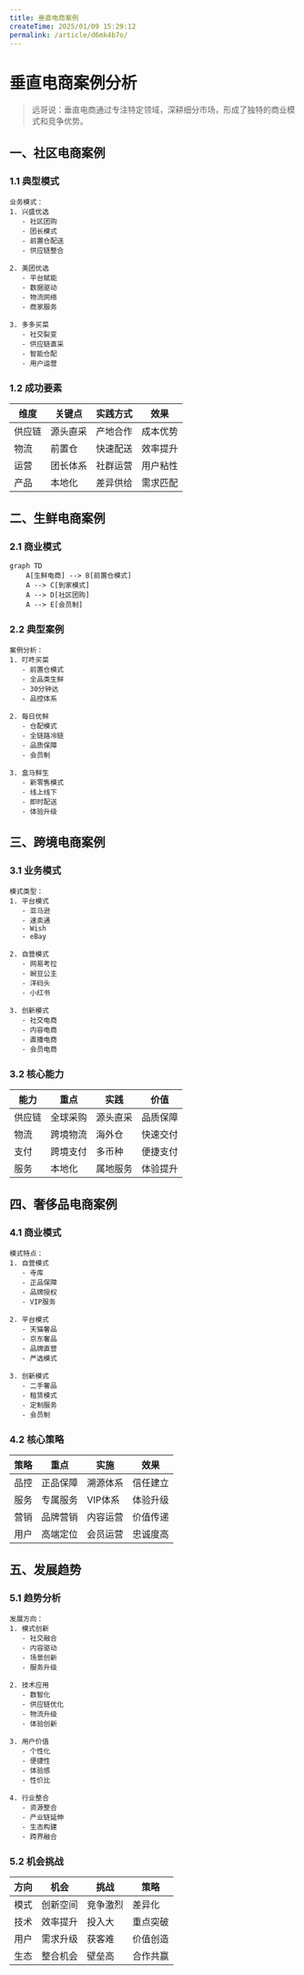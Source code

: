 ```yaml
---
title: 垂直电商案例
createTime: 2025/01/09 15:29:12
permalink: /article/d6mk4b7o/
---
```

# 垂直电商案例分析

> 远哥说：垂直电商通过专注特定领域，深耕细分市场，形成了独特的商业模式和竞争优势。

## 一、社区电商案例

### 1.1 典型模式
```
业务模式：
1. 兴盛优选
   - 社区团购
   - 团长模式
   - 前置仓配送
   - 供应链整合

2. 美团优选
   - 平台赋能
   - 数据驱动
   - 物流网络
   - 商家服务

3. 多多买菜
   - 社交裂变
   - 供应链直采
   - 智能仓配
   - 用户运营
```

### 1.2 成功要素
| 维度 | 关键点 | 实践方式 | 效果 |
|------|--------|----------|------|
| 供应链 | 源头直采 | 产地合作 | 成本优势 |
| 物流 | 前置仓 | 快速配送 | 效率提升 |
| 运营 | 团长体系 | 社群运营 | 用户粘性 |
| 产品 | 本地化 | 差异供给 | 需求匹配 |

## 二、生鲜电商案例

### 2.1 商业模式
```mermaid
graph TD
    A[生鲜电商] --> B[前置仓模式]
    A --> C[到家模式]
    A --> D[社区团购]
    A --> E[会员制]
```

### 2.2 典型案例
```
案例分析：
1. 叮咚买菜
   - 前置仓模式
   - 全品类生鲜
   - 30分钟达
   - 品控体系

2. 每日优鲜
   - 仓配模式
   - 全链路冷链
   - 品质保障
   - 会员制

3. 盒马鲜生
   - 新零售模式
   - 线上线下
   - 即时配送
   - 体验升级
```

## 三、跨境电商案例

### 3.1 业务模式
```
模式类型：
1. 平台模式
   - 亚马逊
   - 速卖通
   - Wish
   - eBay

2. 自营模式
   - 网易考拉
   - 豌豆公主
   - 洋码头
   - 小红书

3. 创新模式
   - 社交电商
   - 内容电商
   - 直播电商
   - 会员电商
```

### 3.2 核心能力
| 能力 | 重点 | 实践 | 价值 |
|------|------|------|------|
| 供应链 | 全球采购 | 源头直采 | 品质保障 |
| 物流 | 跨境物流 | 海外仓 | 快速交付 |
| 支付 | 跨境支付 | 多币种 | 便捷支付 |
| 服务 | 本地化 | 属地服务 | 体验提升 |

## 四、奢侈品电商案例

### 4.1 商业模式
```
模式特点：
1. 自营模式
   - 寺库
   - 正品保障
   - 品牌授权
   - VIP服务

2. 平台模式
   - 天猫奢品
   - 京东奢品
   - 品牌直营
   - 严选模式

3. 创新模式
   - 二手奢品
   - 租赁模式
   - 定制服务
   - 会员制
```

### 4.2 核心策略
| 策略 | 重点 | 实施 | 效果 |
|------|------|------|------|
| 品控 | 正品保障 | 溯源体系 | 信任建立 |
| 服务 | 专属服务 | VIP体系 | 体验升级 |
| 营销 | 品牌营销 | 内容运营 | 价值传递 |
| 用户 | 高端定位 | 会员运营 | 忠诚度高 |

## 五、发展趋势

### 5.1 趋势分析
```
发展方向：
1. 模式创新
   - 社交融合
   - 内容驱动
   - 场景创新
   - 服务升级

2. 技术应用
   - 数智化
   - 供应链优化
   - 物流升级
   - 体验创新

3. 用户价值
   - 个性化
   - 便捷性
   - 体验感
   - 性价比

4. 行业整合
   - 资源整合
   - 产业链延伸
   - 生态构建
   - 跨界融合
```

### 5.2 机会挑战
| 方向 | 机会 | 挑战 | 策略 |
|------|------|------|------|
| 模式 | 创新空间 | 竞争激烈 | 差异化 |
| 技术 | 效率提升 | 投入大 | 重点突破 |
| 用户 | 需求升级 | 获客难 | 价值创造 |
| 生态 | 整合机会 | 壁垒高 | 合作共赢 |
